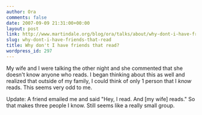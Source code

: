 ```yaml
---
author: Ora
comments: false
date: 2007-09-09 21:31:00+00:00
layout: post
link: http://www.martindale.org/blog/ora/talks/about/why-dont-i-have-friends-that-read
slug: why-dont-i-have-friends-that-read
title: Why don't I have friends that read?
wordpress_id: 297
---
```


My wife and I were talking the other night and she commented that she doesn't know anyone who reads. I began thinking about this as well and realized that outside of my family, I could think of only 1 person that I _know_ reads. This seems very odd to me.  
  
Update: A friend emailed me and said "Hey, I read. And [my wife] reads." So that makes three people I know. Still seems like a really small group.

